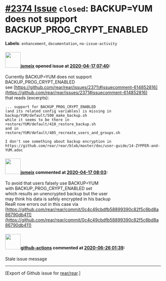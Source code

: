 [\#2374 Issue](https://github.com/rear/rear/issues/2374) `closed`: BACKUP=YUM does not support BACKUP\_PROG\_CRYPT\_ENABLED
===========================================================================================================================

**Labels**: `enhancement`, `documentation`, `no-issue-activity`

#### <img src="https://avatars.githubusercontent.com/u/1788608?u=925fc54e2ce01551392622446ece427f51e2f0ce&v=4" width="50">[jsmeix](https://github.com/jsmeix) opened issue at [2020-04-17 07:40](https://github.com/rear/rear/issues/2374):

Currently BACKUP=YUM does not support BACKUP\_PROG\_CRYPT\_ENABLED  
see
[https://github.com/rear/rear/issues/2371\#issuecomment-614852816](https://github.com/rear/rear/issues/2371#issuecomment-614852816)  
that reads (excerpts):

    ... support for BACKUP_PROG_CRYPT_ENABLED
    (and its related config variables) is missing in
    backup/YUM/default/500_make_backup.sh
    while it seems to be there in
    restore/YUM/default/410_restore_backup.sh
    and in
    restore/YUM/default/405_recreate_users_and_groups.sh

    I don't see something about backup encryption in
    https://github.com/rear/rear/blob/master/doc/user-guide/14-ZYPPER-and-YUM.adoc

#### <img src="https://avatars.githubusercontent.com/u/1788608?u=925fc54e2ce01551392622446ece427f51e2f0ce&v=4" width="50">[jsmeix](https://github.com/jsmeix) commented at [2020-04-17 08:03](https://github.com/rear/rear/issues/2374#issuecomment-615105317):

To avoid that users falsely use BACKUP=YUM  
with BACKUP\_PROG\_CRYPT\_ENABLED set  
which results an unencrypted backup but the user  
may think his data is safely encrypted in his backup  
ReaR now errors out in this case via  
[https://github.com/rear/rear/commit/0c4c49cbdfb58899390c82f5c6bd8a86790db411](https://github.com/rear/rear/commit/0c4c49cbdfb58899390c82f5c6bd8a86790db411)

#### <img src="https://avatars.githubusercontent.com/in/15368?v=4" width="50">[github-actions](https://github.com/apps/github-actions) commented at [2020-06-26 01:39](https://github.com/rear/rear/issues/2374#issuecomment-649900575):

Stale issue message

------------------------------------------------------------------------

\[Export of Github issue for
[rear/rear](https://github.com/rear/rear).\]
